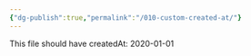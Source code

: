 ```yaml
---
{"dg-publish":true,"permalink":"/010-custom-created-at/"}
---
```


This file should have createdAt: 2020-01-01